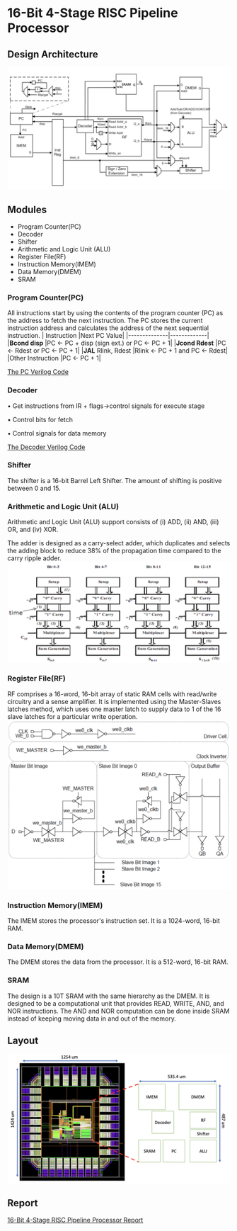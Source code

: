 # 16-Bit 4-Stage RISC Pipeline Processor

## Design Architecture
<img src="/Figure/Processor_Arch.png">

## Modules
- Program Counter(PC)
- Decoder
- Shifter
- Arithmetic and Logic Unit (ALU)
- Register File(RF)
-  Instruction Memory(IMEM)
-  Data Memory(DMEM)
- SRAM

### Program Counter(PC)
All instructions start by using the contents of the program counter (PC) as the address to fetch the next instruction. The PC stores the current instruction address and calculates the address of the next sequential instruction.
|  Instruction |Next PC Value|
|--------------|-------------|
|**Bcond disp**        |PC <- PC + disp (sign ext.) or PC <- PC + 1|
|**Jcond Rdest**       |PC <- Rdest or PC <- PC + 1|
|**JAL** Rlink, Rdest  |Rlink <- PC + 1 and PC <- Rdest|
|Other Instruction     |PC <- PC + 1|

[The PC Verilog Code](Code/PC.v)


### Decoder
• Get instructions from IR + flags→control signals for execute stage

• Control bits for fetch

• Control signals for data memory

[The Decoder Verilog Code](Code/decode.v)

### Shifter
The shifter is a 16-bit Barrel Left Shifter. The amount of shifting is positive between 0 and 15.

### Arithmetic and Logic Unit (ALU)
Arithmetic and Logic Unit (ALU) support consists of (i) ADD, (ii) AND, (iii) OR, and (iv) XOR.

The adder is designed as a carry-select adder, which duplicates and selects the adding block to reduce 38% of the propagation time compared to the carry ripple adder.
<img src="/Figure/carry_select.png">

### Register File(RF)
RF comprises a 16-word, 16-bit array of static RAM cells with read/write circuitry and a sense amplifier. It is implemented using the Master-Slaves latches method, which uses one master latch to supply data to 1 of the 16 slave latches for a particular write operation.
<img src="/Figure/RegisterFile.png">

### Instruction Memory(IMEM)
The IMEM stores the processor's instruction set. It is a 1024-word, 16-bit RAM.

### Data Memory(DMEM)
The DMEM stores the data from the processor. It is a 512-word, 16-bit RAM.

### SRAM
The design is a 10T SRAM with the same hierarchy as the DMEM. It is designed to be a computational unit that provides READ, WRITE, AND, and NOR instructions. The AND and NOR computation can be done inside SRAM instead of keeping moving data in and out of the memory.

## Layout
<img src="/Figure/layout_placement.png">

## Report
[16-Bit 4-Stage RISC Pipeline Processor Report](Final_Report.pdf)
